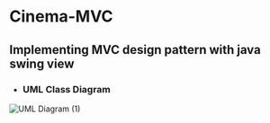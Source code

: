 # Cinema-MVC
## Implementing MVC design pattern with java swing view
- ### UML Class Diagram
![UML Diagram (1)](https://user-images.githubusercontent.com/109099521/195623611-7c31a94f-f511-43aa-8bbe-ba04f3bf5ff3.png)

